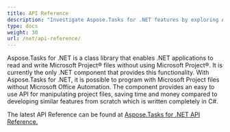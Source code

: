 ```yaml
---
title: API Reference
description: "Investigate Aspose.Tasks for .NET features by exploring API reference documentation and create, modify, save or export MPP or Primavera (XER/XML) files without using of Microsoft Project."
type: docs
weight: 30
url: /net/api-reference/
---
```


Aspose.Tasks for .NET is a class library that enables .NET applications to read and write Microsoft Project® files without using Microsoft Project®. It is currently the only .NET component that provides this functionality. With Aspose.Tasks for .NET, it is possible to program with Microsoft Project files without Microsoft Office Automation. The component provides an easy to use API for manipulating project files, saving time and money compared to developing similar features from scratch which is written completely in C#.

The latest API Reference can be found at [Aspose.Tasks for .NET API Reference.](https://apireference.aspose.com/tasks/net)
